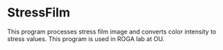 # StressFilm
This program processes stress film image and converts color intensity to stress values. This program is used in ROGA lab at OU.
